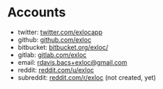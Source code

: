 # Accounts

* twitter: [twitter.com/exlocapp](https://twitter.com/exlocapp)
* github: [github.com/exloc](https://github.com/exloc)
* bitbucket: [bitbucket.org/exloc/](https://bitbucket.org/exloc/)
* gitlab: [gitlab.com/exloc](https://gitlab.com/exloc)
* email: [rdavis.bacs+exloc@gmail.com](mailto:rdavis.bacs+exloc@gmail.com)
* reddit: [reddit.com/u/exloc](https://reddit.com/u/exloc)
* subreddit: [reddit.com/r/exloc](https://reddit.com/r/exloc) (not created, yet)
